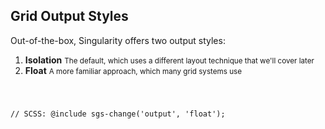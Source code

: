 ## Grid Output Styles

Out-of-the-box, Singularity offers two output styles:

<div class="mid-columns">
  <div>
    <ol class="list-big">
      <li><strong>Isolation</strong>
        <small>The default, which uses a different layout technique that we'll cover later</small>
      </li>
      <li><strong>Float</strong>
        <small>A more familiar approach, which many grid systems use</small>
      </li>
    </ol>
  </div>
  <div>
    <pre><code class="language-scss">


// SCSS:
@include sgs-change('output', 'float');


</code></pre>
  </div>
</div>



